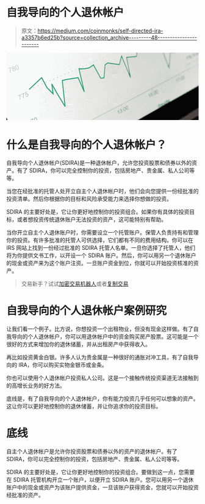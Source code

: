# 自我导向的个人退休帐户

> 原文：<https://medium.com/coinmonks/self-directed-ira-a3357b6ed25b?source=collection_archive---------48----------------------->

![](img/2f5d88514c07e3bafecfe092be51a3ae.png)

# 什么是自我导向的个人退休帐户？

自我导向个人退休帐户(SDIRA)是一种退休帐户，允许您投资股票和债券以外的资产。有了 SDIRA，你可以完全控制你的投资，包括房地产、贵金属、私人公司等等。

当您在经批准的托管人处开立自主个人退休帐户时，他们会向您提供一份经批准的投资清单。然后你根据你的目标和风险承受能力来选择你想做的投资。

SDIRA 的主要好处是，它让你更好地控制你的投资组合。如果你有具体的投资目标，或者想投资传统退休账户无法投资的资产，这可能特别有帮助。

当你开立自主个人退休账户时，你需要设立一个托管账户。保管人负责持有和管理你的投资。有许多批准的托管人可供选择，它们都有不同的费用结构。你可以在 IRS 网站上找到一份经过批准的 SDIRA 托管人名单。一旦你选择了托管人，他们将为你提供文书工作，以开设一个 SDIRA 账户。然后，你可以用另一个退休账户的现金或资产来为这个账户注资。一旦账户资金到位，你就可以开始投资核准的资产。

> 交易新手？试试[加密交易机器人](/coinmonks/crypto-trading-bot-c2ffce8acb2a)或者[复制交易](/coinmonks/top-10-crypto-copy-trading-platforms-for-beginners-d0c37c7d698c)

# 自我导向的个人退休帐户案例研究

让我们看一个例子。比方说，你想投资一个出租物业，但没有现金这样做。有了自我导向的个人退休帐户，你可以用退休帐户中的资金购买房产股票。这可能是一个很好的方式来增加你的退休储蓄，并从出租房产中获得收入。

再比如投资黄金白银。许多人认为贵金属是一种很好的通胀对冲工具，有了自我导向的 IRA，你可以购买实物金银币或金条。

你也可以使用个人退休帐户投资私人公司。这是一个接触传统投资渠道无法接触到的高增长业务的好方法。

底线是，有了自我导向的个人退休帐户，你有能力投资几乎任何可以想象的资产。这让你可以更好地控制你的退休储蓄，并让你追求你的投资目标。

# 底线

自主个人退休帐户是允许你投资股票和债券以外的资产的退休帐户。有了 SDIRA，你可以完全控制你的投资，包括房地产、贵金属、私人公司等等。

SDIRA 的主要好处是，它让你更好地控制你的投资组合。要做到这一点，您需要在 SDIRA 托管机构开立一个账户，以便开立 SDIRA 账户。您可以用另一个退休账户中的现金或资产为该账户提供资金，一旦该账户获得资金，您就可以开始投资经批准的资产。